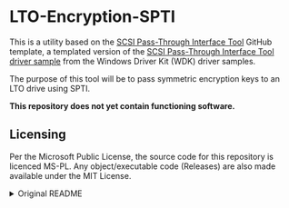 # LTO-Encryption-SPTI

This is a utility based on the [SCSI Pass-Through Interface Tool](https://github.com/watfordjc/SCSI_Pass_Through_Interface_Tool) GitHub template, a templated version of the [SCSI Pass-Through Interface Tool driver sample](https://github.com/microsoft/Windows-driver-samples/tree/master/storage/tools/spti) from the Windows Driver Kit (WDK) driver samples.

The purpose of this tool will be to pass symmetric encryption keys to an LTO drive using SPTI.

**This repository does not yet contain functioning software.**

## Licensing

Per the Microsoft Public License, the source code for this repository is licenced MS-PL. Any object/executable code (Releases) are also made available under the MIT License.


<details>
  <summary>Original README</summary>

---
page_type: sample
description: "Demonstrates how to communicate with a SCSI device using pass-through IOCTLs in an application using DeviceIoControl API."
languages:
- cpp
products:
- windows
- windows-wdk
---

# SCSI Pass-Through Interface Tool

The SCSI Pass Through Interface sample demonstrates how to communicate with a SCSI device from Microsoft Win32 applications by using the **DeviceIoControl** API.

## Installation and Operation

The storage port drivers provide an interface for Win32 applications to send SCSI CBDs (Command Descriptor Block) to SCSI devices. The interfaces are [**IOCTL\_SCSI\_PASS\_THROUGH**](https://docs.microsoft.com/windows-hardware/drivers/ddi/content/ntddscsi/ni-ntddscsi-ioctl_scsi_pass_through) and [**IOCTL\_SCSI\_PASS\_THROUGH\_DIRECT**](https://docs.microsoft.com/windows-hardware/drivers/ddi/content/ntddscsi/ni-ntddscsi-ioctl_scsi_pass_through_direct). Applications can build a pass-through request and send it to the device by using this IOCTL.

Two command line parameters can be used with *SPTI.EXE*. The first parameter is mandatory. It is the name of the device to be opened. Typical values for this are drive letters such as "C:", or device names as defined by a class driver such as Scanner0, or the SCSI port driver name, ScsiN:, where N = 0, 1, 2, etc. The second parameter is optional and is used to set the share mode (note that access mode and share mode are different things) and sector size. The default share mode is (FILE\_SHARE\_READ | FILE\_SHARE\_WRITE) and the default sector size is 512. A parameter of "r" changes the share mode to only FILE\_SHARE\_READ. A parameter of "w" changes the share mode to only FILE\_SHARE\_WRITE. A parameter of "c" changes the share mode to only FILE\_SHARE\_READ and also changes the sector size to 2048. Typically, a CD-ROM device would use the "c" parameter.

</details>
